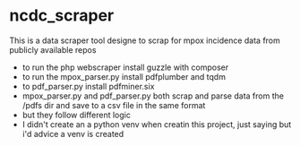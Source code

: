 # ncdc_scraper
This is a data scraper tool designe to scrap for mpox incidence data from publicly available repos


* to run the php webscraper install guzzle with composer
* to run the mpox_parser.py install pdfplumber and tqdm
* to pdf_parser.py install pdfminer.six
* mpox_parser.py and pdf_parser.py both scrap and parse data from the /pdfs dir and save to a csv file in the same format
* but they follow different logic
* I didn't create an a python venv when creatin this project, just saying but i'd advice a venv is created
